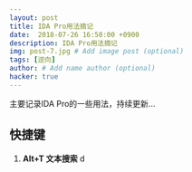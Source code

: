 ```yaml
---
layout: post
title: IDA Pro用法摘记
date:  2018-07-26 16:50:00 +0900
description: IDA Pro用法摘记
img: post-7.jpg # Add image post (optional)
tags: [逆向]
author: # Add name author (optional)
hacker: true
---
```


主要记录IDA Pro的一些用法，持续更新...

## 快捷键 ##

1. **Alt+T 文本搜索**
d

